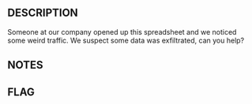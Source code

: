 ## DESCRIPTION
Someone at our company opened up this spreadsheet and we noticed some weird traffic. We suspect some data was exfiltrated, can you help?




## NOTES




## FLAG